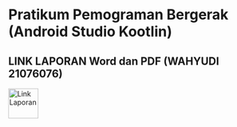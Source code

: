 # Pratikum Pemograman Bergerak (Android Studio Kootlin)

## LINK LAPORAN Word dan PDF (WAHYUDI 21076076)
<a href="https://drive.google.com/drive/folders/1q3tQ-1EYTTOKcbva0quoUprVmkZ7kPQQ?usp=sharing" target="_blank"> <img src="https://user-images.githubusercontent.com/32610660/162807457-84acad9d-cd36-4911-98c5-1c1cb03cb873.png" title="Link Laporan" height="60" /></a>&nbsp;&nbsp;&nbsp;&nbsp;&nbsp;
